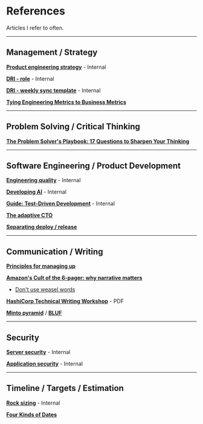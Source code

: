 # References

Articles I refer to often.

---

## Management / Strategy

**[Product engineering strategy](https://docs.google.com/document/d/1fu-7Vu09zHrTNTuWI85-phmMHCt2tLRM5C7rGJrJ6D0/edit?pli=1&tab=t.wglku3phx795#heading=h.xkds47gw8p3d)** - Internal

**[DRI - role](https://docs.google.com/document/d/1fu-7Vu09zHrTNTuWI85-phmMHCt2tLRM5C7rGJrJ6D0/edit?tab=t.ykfbfcv1p0u6#heading=h.rrg2rrj5ik1n)** - Internal

**[DRI - weekly sync template](https://docs.google.com/document/d/1fu-7Vu09zHrTNTuWI85-phmMHCt2tLRM5C7rGJrJ6D0/edit?tab=t.ye5r4uybqm91#heading=h.mqsznrlvyj3c)** - Internal

**[Tying Engineering Metrics to Business Metrics](https://icchasethi.medium.com/tying-engineering-metrics-to-business-metrics-f4df7651e026)**

---

## Problem Solving / Critical Thinking

**[The Problem Solver's Playbook: 17 Questions to Sharpen Your Thinking](https://debbiewidjaja.medium.com/the-problem-solvers-playbook-17-questions-to-sharpen-your-thinking-167e2ce134c2)**

---

## Software Engineering / Product Development

**[Engineering quality](https://docs.google.com/document/d/1fu-7Vu09zHrTNTuWI85-phmMHCt2tLRM5C7rGJrJ6D0/edit?pli=1&tab=t.tynp8z3riswl)** - Internal

**[Developing AI](https://docs.google.com/document/d/1fu-7Vu09zHrTNTuWI85-phmMHCt2tLRM5C7rGJrJ6D0/edit?tab=t.3tf34cl8z7cu)** - Internal

**[Guide: Test-Driven Development](https://docs.google.com/document/d/1fu-7Vu09zHrTNTuWI85-phmMHCt2tLRM5C7rGJrJ6D0/edit?tab=t.nz777n3j0e4k)** - Internal

**[The adaptive CTO](https://chubernetes.com/the-adaptive-chief-technology-officer-ed14d6455c95)**

**[Separating deploy / release](https://charity.wtf/2023/03/08/deploys-are-the-%E2%9C%A8wrong%E2%9C%A8-way-to-change-user-experience/)**

---

## Communication / Writing

**[Principles for managing up](https://newsletter.weskao.com/p/15-principles-for-managing-up)**

**[Amazon's Cult of the 6-pager: why narrative matters](https://medium.com/geekculture/the-importance-of-story-telling-in-software-engineering-99004efda25f)**
- [Don't use weasel words](https://medium.com/geekculture/the-importance-of-story-telling-in-software-engineering-99004efda25f#:~:text=4.%20Friends%20don%E2%80%99t%20let%20friends%20use%20weasel%20words)

**[HashiCorp Technical Writing Workshop](https://drive.google.com/file/d/1zyt0RMCDEwmTEPQQ2yiAxW_NZ1dNOOID/view)** - PDF

**[Minto pyramid](https://untools.co/minto-pyramid/)** / **[BLUF](https://www.animalz.co/blog/bottom-line-up-front/)**

---

## Security

**[Server security](https://docs.google.com/document/d/1fu-7Vu09zHrTNTuWI85-phmMHCt2tLRM5C7rGJrJ6D0/edit?tab=t.5xesbohvosoc#heading=h.jptafuu9vz97)** - Internal

**[Application security](https://docs.google.com/document/d/1fu-7Vu09zHrTNTuWI85-phmMHCt2tLRM5C7rGJrJ6D0/edit?tab=t.x0b8kdsrmirp#heading=h.yxc6lmnjd4m3)** - Internal

---

## Timeline / Targets / Estimation

**[Rock sizing](https://docs.google.com/document/d/1fu-7Vu09zHrTNTuWI85-phmMHCt2tLRM5C7rGJrJ6D0/edit?tab=t.j8s7wbsrd4ge)** - Internal

**[Four Kinds of Dates](https://www.lafferty.ca/blog/2023-11-four-kinds-of-dates/)**
